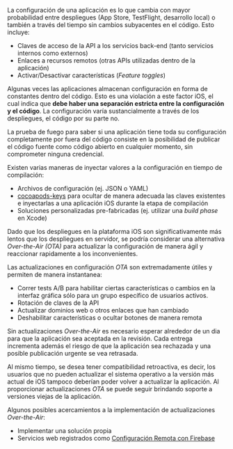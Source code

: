 La configuración de una aplicación es lo que cambia con mayor probabilidad entre despliegues (App Store, TestFlight, desarrollo local) o también a través del tiempo sin cambios subyacentes en el código. Esto incluye:

- Claves de acceso de la API a los servicios back-end (tanto servicios internos como externos)
- Enlaces a recursos remotos (otras APIs utilizadas dentro de la aplicación)
- Activar/Desactivar características (_Feature toggles_)

Algunas veces las aplicaciones almacenan configuración en forma de constantes dentro del código. Esto es una violación a este factor iOS, el cual indica que **debe haber una separación estricta entre la configuración y el código**. La configuración varía sustancialmente a través de los despliegues, el código por su parte no.

La prueba de fuego para saber si una aplicación tiene toda su configuración completamente por fuera del código consiste en la posibilidad de publicar el código fuente como código abierto en cualquier momento, sin comprometer ninguna credencial.

Existen varias maneras de inyectar valores a la configuración en tiempo de compilación:

- Archivos de configuración (ej. JSON o YAML)
- [cocoapods-keys](https://github.com/orta/cocoapods-keys) para ocultar de manera adecuada las claves existentes e inyectarlas a una aplicación iOS durante la etapa de compilación
- Soluciones personalizadas pre-fabricadas (ej. utilizar una _build phase_ en Xcode)

Dado que los despliegues en la plataforma iOS son significativamente más lentos que los despliegues en servidor, se podría considerar una alternativa _Over-the-Air (OTA)_ para actualizar la configuración de manera ágil y reaccionar rapidamente a los inconvenientes.

Las actualizaciones en configuración _OTA_ son extremadamente útiles y permiten de manera instantanea:

- Correr tests A/B para habilitar ciertas características o cambios en la interfaz gráfica sólo para un grupo específico de usuarios activos.
- Rotación de claves de la API
- Actualizar dominios web o otros enlaces que han cambiado
- Deshabilitar características o ocultar botones de manera remota

Sin actualizaciones _Over-the-Air_ es necesario esperar alrededor de un dia para que la aplicación sea aceptada en la revisión. Cada entrega incrementa además el riesgo de que la aplicación sea rechazada y una posible publicación urgente se vea retrasada.

Al mismo tiempo, se desea tener compatibilidad retroactiva, es decir, los usuarios que no pueden actualizar el sistema operativo a la versión más actual de iOS tampoco deberían poder volver a actualizar la aplicación. Al proporcionar actualizaciones _OTA_ se puede seguir brindando soporte a versiones viejas de la aplicación.

Algunos posibles acercamientos a la implementación de actualizaciones _Over-the-Air_:

- Implementar una solución propia
- Servicios web registrados como [Configuración Remota con Firebase](https://firebase.google.com/docs/remote-config/)
